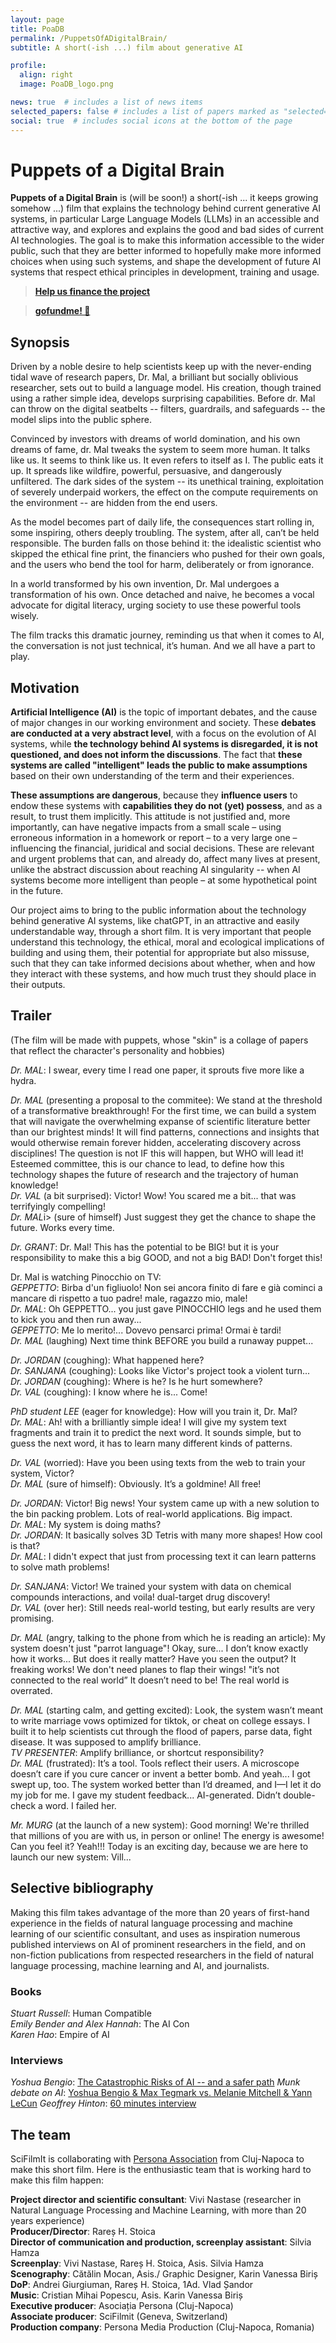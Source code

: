 ```yaml
---
layout: page
title: PoaDB
permalink: /PuppetsOfADigitalBrain/
subtitle: A short(-ish ...) film about generative AI

profile:
  align: right
  image: PoaDB_logo.png

news: true  # includes a list of news items
selected_papers: false # includes a list of papers marked as "selected={true}"
social: true  # includes social icons at the bottom of the page
---
```


# Puppets of a Digital Brain

<p><b>Puppets of a Digital Brain</b> is (will be soon!) a short(-ish ... it keeps growing somehow ...) film that explains the technology behind current generative AI systems, in particular Large Language Models (LLMs) in an accessible and attractive way, and explores and explains the good and bad sides of current AI technologies. The goal is to make this information accessible to the wider public, such that they are better informed to hopefully make more informed choices when using such systems, and shape the development of future AI systems that respect ethical principles in  development, training and usage.</p>

> <b><a href="https://www.gofundme.com/f/a-short-film-about-the-technology-behind-ai">Help us finance the project</a></b>

> <b><a href="https://www.gofundme.com/f/a-short-film-about-the-technology-behind-ai">gofundme! 🙂 </a></b>

## Synopsis

<p>Driven by a noble desire to help scientists keep up with the never-ending tidal wave of research papers, Dr. Mal, a brilliant but socially oblivious researcher, sets out to build a language model. His creation, though trained using a rather simple idea, develops surprising capabilities. Before dr. Mal can throw on the digital seatbelts -- filters, guardrails, and safeguards -- the model slips into the public sphere.</p>

<p>Convinced by investors with dreams of world domination, and his own dreams of fame, dr. Mal tweaks the system to seem more human. It talks like us. It seems to think like us. It even refers to itself as I. The public eats it up. It spreads like wildfire, powerful, persuasive, and dangerously unfiltered. The dark sides of the system -- its unethical training, exploitation of severely underpaid workers, the effect on the compute requirements on the environment -- are hidden from the end users.</p>

<p>As the model becomes part of daily life, the consequences start rolling in, some inspiring, others deeply troubling. The system, after all, can’t be held responsible. The burden falls on those behind it: the idealistic scientist who skipped the ethical fine print, the financiers who pushed for their own goals, and the users who bend the tool for harm, deliberately or from ignorance.</p>

<p>In a world transformed by his own invention, Dr. Mal undergoes a transformation of his own. Once detached and naive, he becomes a vocal advocate for digital literacy, urging society to use these powerful tools wisely.</p>

<p>The film tracks this dramatic journey, reminding us that when it comes to AI, the conversation is not just technical, it’s human. And we all have a part to play.</p>

## Motivation

<p><b>Artificial Intelligence (AI)</b> is the topic of important debates, and the cause of major changes in our working environment and society. These <b>debates are conducted at a very abstract level</b>, with a focus on the evolution of AI systems, while <b>the technology behind AI systems is disregarded, it is not questioned, and does not inform the discussions</b>. The fact that <b>these systems are called "intelligent" leads the public to make assumptions</b> based on their own understanding of the term and their experiences.</p>

<p><b>These assumptions are dangerous</b>, because they <b>influence users</b> to endow these systems with <b>capabilities they do not (yet) possess</b>, and as a result, to trust them implicitly. This attitude is not justified and, more importantly, can have negative impacts from a small scale – using erroneous information in a homework or report – to a very large one – influencing the financial, juridical and social decisions. These are relevant and urgent problems that can, and already do, affect many lives at present, unlike the abstract discussion about reaching AI singularity -- when AI systems become more intelligent than people – at some hypothetical point in the future.</p>

<p>Our project aims to bring to the public information about the technology behind generative AI systems, like chatGPT, in an attractive and easily understandable way, through a short film. It is very important that people understand this technology, the ethical, moral and ecological implications of building and using them, their potential for appropriate but also missuse, such that they can take informed decisions about whether, when and how they interact with these systems, and how much trust they should place in their outputs.</p>


## Trailer

<p>(The film will be made with puppets, whose "skin" is a collage of papers that reflect the character's personality and hobbies)</p>

<p> <i>Dr. MAL</i>: I swear, every time I read one paper, it sprouts five more like a hydra. </p>

<p> <i>Dr. MAL</i> (presenting a proposal to the commitee): We stand at the threshold of a transformative breakthrough! For the first time, we can build a system that will navigate the overwhelming expanse of scientific literature better than our brightest minds! It will find patterns, connections and insights that would otherwise remain forever hidden, accelerating discovery across disciplines! The question is not IF this will happen, but WHO will lead it! Esteemed committee, this is our chance to lead, to define how this technology shapes the future of research and the trajectory of human knowledge!<br />
<i>Dr. VAL</i> (a bit surprised): Victor! Wow! You scared me a bit... that was terrifyingly compelling! <br />
<i>Dr. MAL</i>i> (sure of himself) Just suggest they get the chance to shape the future. Works every time. <br />
</p>

<p> <i>Dr. GRANT</i>: Dr. Mal! This has the potential to be BIG! but it is your responsibility to make this a big GOOD, and not a big BAD! Don't forget this!</p>

<p>Dr. Mal is watching Pinocchio on TV:<br />
<i>GEPPETTO</i>: Birba d'un figliuolo! Non sei ancora finito di fare e già cominci a mancare di rispetto a tuo padre! male, ragazzo mio, male!<br />
<i>Dr. MAL</i>: Oh GEPPETTO... you just gave PINOCCHIO legs and he used them to kick you and then run away...<br />
<i>GEPPETTO</i>: Me lo merito!... Dovevo pensarci prima! Ormai è tardi!<br />
<i>Dr. MAL</i> (laughing) Next time think BEFORE you build a runaway puppet...
</p>

<p>
<i>Dr. JORDAN</i> (coughing): What happened here?<br />
<i>Dr. SANJANA</i> (coughing): Looks like Victor's project took a violent turn...<br />
<i>Dr. JORDAN</i> (coughing): Where is he? Is he hurt somewhere?<br />
<i>Dr. VAL</i> (coughing): I know where he is... Come! 
</p>

<p>
<i>PhD student LEE</i> (eager for knowledge): How will you train it, Dr. Mal?<br />
<i>Dr. MAL</i>: Ah! with a brilliantly simple idea! I will give my system text fragments and train it to predict the next word. It sounds simple, but to guess the next word, it has to learn many different kinds of patterns. 
</p>

<p>
<i>Dr. VAL</i> (worried): Have you been using texts from the web to train your system, Victor?<br />
<i>Dr. MAL</i> (sure of himself): Obviously. It’s a goldmine! All free!
</p>

<p>
<i>Dr. JORDAN</i>: Victor! Big news! Your system came up with a new solution to the bin packing problem. Lots of real-world applications. Big impact.<br />
<i>Dr. MAL</i>: My system is doing maths?<br />
<i>Dr. JORDAN</i>: It basically solves 3D Tetris with many more shapes! How cool is that?<br />
<i>Dr. MAL</i>: I didn't expect that just from processing text it can learn patterns to solve math problems!
</p>

<p>
<i>Dr. SANJANA</i>: Victor! We trained your system with data on chemical compounds interactions, and voila! dual-target drug discovery!<br />
<i>Dr. VAL</i> (over her): Still needs real-world testing, but early results are very promising.
</p>

<p>
<i>Dr. MAL</i> (angry, talking to the phone from which he is reading an article):  My system doesn't just "parrot language"! Okay, sure... I don’t know exactly how it works... But does it really matter? Have you seen the output? It freaking works! We don't need planes to flap their wings! "it’s not connected to the real world” It doesn’t need to be! The real world is overrated.
</p>

<p>
<i>Dr. MAL</i> (starting calm, and getting excited): Look, the system wasn’t meant to write marriage vows optimized for tiktok, or cheat on college essays. I built it to help scientists cut through the flood of papers, parse data, fight disease. It was supposed to amplify brilliance.<br />
<i>TV PRESENTER</i>: Amplify brilliance, or shortcut responsibility?<br />
<i>Dr. MAL</i> (frustrated): It’s a tool. Tools reflect their users. A microscope doesn’t care if you cure cancer or invent a better bomb. And yeah... I got swept up, too. The system worked better than I’d dreamed, and I—I let it do my job for me. I gave my student feedback... AI-generated. Didn’t double-check a word. I failed her.
</p>

<p>
<i>Mr. MURG</i> (at the launch of a new system): Good morning! We're thrilled that millions of you are with us, in person or online! The energy is awesome! Can you feel it? Yeah!!! Today is an exciting day, because we are here to launch our new system: Vill...
</p>

## Selective bibliography

<p>
Making this film takes advantage of the more than 20 years of first-hand experience in the fields of natural language processing and machine learning of our scientific consultant, and uses as inspiration numerous published interviews on AI of prominent researchers in the field, and on non-fiction publications from respected researchers in the field of natural language processing, machine learning and AI, and journalists. </p>

### Books 
 <i>Stuart Russell</i>: Human Compatible <br />
 <i>Emily Bender and Alex Hannah</i>: The AI Con <br />
 <i>Karen Hao</i>: Empire of AI <br />
 
### Interviews
 <i>Yoshua Bengio</i>: <a href="https://www.youtube.com/watch?v=qe9QSCF-d88">The Catastrophic Risks of AI -- and a safer path</a>
 <i>Munk debate on AI</i>: <a href="https://www.youtube.com/watch?v=144uOfr4SYA">Yoshua Bengio & Max Tegmark vs. Melanie Mitchell & Yann LeCun</a>
 <i>Geoffrey Hinton</i>: <a href="https://www.youtube.com/watch?v=qrvK_KuIeJk">60 minutes interview</a>
</p>

## The team

<p>SciFilmIt is collaborating with <a href="https://asociatiapersona.ro/">Persona Association</a> from Cluj-Napoca to make this short film. Here is the enthusiastic team that is working hard to make this film happen:</p>

<b>Project director and scientific consultant</b>: Vivi Nastase (researcher in Natural Language Processing and Machine Learning, with more than 20 years experience)<br />
<b>Producer/Director</b>: Rareș H. Stoica <br />
<b>Director of communication and production, screenplay assistant</b>: Silvia Hamza <br />
<b>Screenplay</b>: Vivi Nastase, Rareș H. Stoica, Asis. Silvia Hamza <br />
<b>Scenography</b>: Cătălin Mocan, Asis./ Graphic Designer, Karin Vanessa Biriș <br />
<b>DoP</b>: Andrei Giurgiuman, Rareș H. Stoica, 1Ad. Vlad Șandor <br />
<b>Music</b>: Cristian Mihai Popescu, Asis. Karin Vanessa Biriș <br />
<b>Executive producer</b>: Asociația Persona (Cluj-Napoca) <br />
<b>Associate producer</b>: SciFilmit (Geneva, Switzerland) <br />
<b>Production company</b>: Persona Media Production (Cluj-Napoca, Romania) <br />



